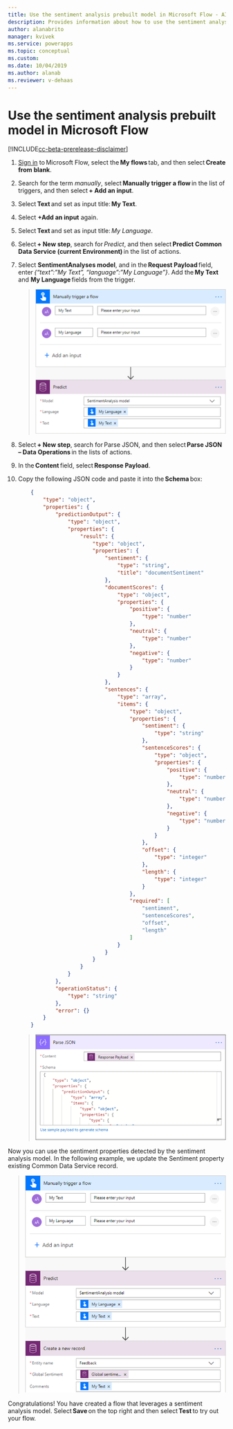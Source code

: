 ```yaml
---
title: Use the sentiment analysis prebuilt model in Microsoft Flow - AI Builder | Microsoft Docs
description: Provides information about how to use the sentiment analysis prebuilt model in your Flows
author: alanabrito
manager: kvivek
ms.service: powerapps
ms.topic: conceptual
ms.custom: 
ms.date: 10/04/2019
ms.author: alanab
ms.reviewer: v-dehaas
---
```



# Use the sentiment analysis prebuilt model in Microsoft Flow

[!INCLUDE[cc-beta-prerelease-disclaimer](./includes/cc-beta-prerelease-disclaimer.md)]

1. [Sign in](https://flow.microsoft.com/signin) to Microsoft Flow, select the **My flows** tab, and then select **Create from blank**.
1. Search for the term *manually*, select **Manually trigger a flow** in the list of triggers, and then select **+ Add an input**.
1. Select **Text** and set as input title: **My Text**.
1. Select **+Add an input** again.
1. Select **Text** and set as input title: *My Language*.
1. Select **+ New step**, search for *Predict*, and then select **Predict Common Data Service (current Environment)** in the list of actions.
1. Select **SentimentAnalyses model**, and in the **Request Payload** field, enter *{“text”:”My Text”, “language”:”My Language”}*. Add the **My Text** and **My Language** fields from the trigger.
   > ![Manually trigger flow screen](media/flow-sentiment-analysis.png "Manually trigger flow screen")
1. Select **+ New step**, search for Parse JSON, and then select **Parse JSON – Data Operations** in the lists of actions.
1. In the **Content** field, select **Response Payload**.
1. Copy the following JSON code and paste it into the **Schema** box: 
 
    ```JSON
        { 
            "type": "object", 
            "properties": { 
                "predictionOutput": { 
                    "type": "object", 
                    "properties": { 
                        "result": { 
                            "type": "object", 
                            "properties": { 
                                "sentiment": { 
                                    "type": "string", 
                                    "title": "documentSentiment" 
                                }, 
                                "documentScores": { 
                                    "type": "object", 
                                    "properties": { 
                                        "positive": { 
                                            "type": "number" 
                                        }, 
                                        "neutral": { 
                                            "type": "number" 
                                        }, 
                                        "negative": { 
                                            "type": "number" 
                                        } 
                                    } 
                                }, 
                                "sentences": { 
                                    "type": "array", 
                                    "items": { 
                                        "type": "object", 
                                        "properties": { 
                                            "sentiment": { 
                                                "type": "string" 
                                            }, 
                                            "sentenceScores": { 
                                                "type": "object", 
                                                "properties": { 
                                                    "positive": { 
                                                        "type": "number" 
                                                    }, 
                                                    "neutral": { 
                                                        "type": "number" 
                                                    }, 
                                                    "negative": { 
                                                        "type": "number" 
                                                    } 
                                                } 
                                            }, 
                                            "offset": { 
                                                "type": "integer" 
                                            }, 
                                            "length": { 
                                                "type": "integer" 
                                            } 
                                        }, 
                                        "required": [ 
                                            "sentiment", 
                                            "sentenceScores", 
                                            "offset", 
                                            "length" 
                                        ] 
                                    } 
                                } 
                            } 
                        } 
                    } 
                }, 
                "operationStatus": { 
                    "type": "string" 
                }, 
                "error": {} 
            } 
        }
    ```

   > ![Parse JSON screen](media/flow-parse-json-2.png "Parse JSON screen")

Now you can use the sentiment properties detected by the sentiment analysis model. In the following example, we update the Sentiment property existing Common Data Service record. 

   > ![Update record](media/flow-update-sentiment.png "Update record")

Congratulations! You have created a flow that leverages a sentiment analysis model. Select **Save** on the top right and then select **Test** to try out your flow.